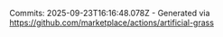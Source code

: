 Commits: 2025-09-23T16:16:48.078Z - Generated via https://github.com/marketplace/actions/artificial-grass
<br>

